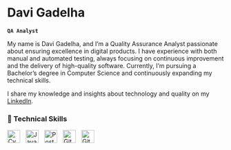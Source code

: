# Davi Gadelha

**`QA Analyst`**

My name is Davi Gadelha, and I’m a Quality Assurance Analyst passionate about ensuring excellence in digital products.
I have experience with both manual and automated testing, always focusing on continuous improvement and the delivery of high-quality software.
Currently, I’m pursuing a Bachelor’s degree in Computer Science and continuously expanding my technical skills.

I share my knowledge and insights about technology and quality on my [LinkedIn](https://www.linkedin.com/in/davi-gadelha-qa/?locale=en_US).

### 🤖 Technical Skills

<img 
    align="left" 
    alt="Cypress"
    title="Cypress"
    width="30px" 
    style="padding-right: 10px;"
    src="https://cdn.jsdelivr.net/gh/devicons/devicon@latest/icons/cypressio/cypressio-original.svg" 
/>

<img 
    align="left" 
    alt="JavaScript"
    title="JavaScript" 
    width="30px" 
    style="padding-right: 10px;"
    src="https://cdn.jsdelivr.net/gh/devicons/devicon@latest/icons/javascript/javascript-plain.svg"
/>   

<img 
    align="left" 
    alt="Postman"
    title="Postman"
    width="30px" 
    style="padding-right: 10px;"
    src="https://cdn.jsdelivr.net/gh/devicons/devicon@latest/icons/postman/postman-original.svg" 
/>
<img 
    align="left" 
    alt="Git" 
    title="Git"
    width="30px" 
    style="padding-right: 10px;" 
    src="https://cdn.jsdelivr.net/gh/devicons/devicon@latest/icons/git/git-original.svg" 
/>
<img 
    align="left" 
    alt="GitHub" 
    title="GitHub"
    width="30px" 
    style="padding-right: 10px;"
    src="https://cdn.jsdelivr.net/gh/devicons/devicon@latest/icons/github/github-original.svg" 
/>

